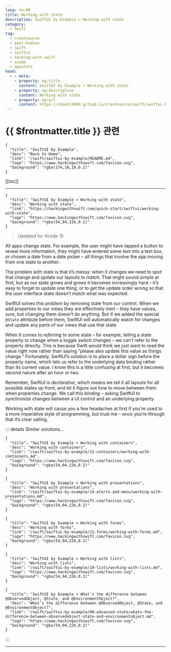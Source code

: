 ```yaml
---
lang: ko-KR
title: Working with state
description: SwiftUI by Example > Working with state
category:
  - Swift
tag: 
  - crashcourse
  - paul-hudson
  - swift
  - swiftui
  - hacking-with-swift
  - xcode
  - appstore
head:
  - - meta:
    - property: og:title
      content: SwiftUI by Example > Working with state
    - property: og:description
      content: Working with state
    - property: og:url
      content: https://chanhi2000.github.io/crashcourse/swift/swiftui-by-example/06-user-interface-controls/working-with-state.html
---
```


# {{ $frontmatter.title }} 관련

```component VPCard
{
  "title": "SwiftUI by Example",
  "desc": "Back to Home",
  "link": "/swift/swiftui-by-example/README.md",
  "logo": "https://www.hackingwithswift.com/favicon.svg",
  "background": "rgba(174,10,10,0.2)"
}
```

[[toc]]

---

```component VPCard
{
  "title": "SwiftUI by Example > Working with state",
  "desc": "Working with state",
  "link": "https://hackingwithswift.com/quick-start/swiftui/working-with-state",
  "logo": "https://www.hackingwithswift.com/favicon.svg",
  "background": "rgba(54,94,226,0.2)"
}
```

> Updated for Xcode 15

All apps change state. For example, the user might have tapped a button to reveal more information, they might have entered some text into a text box, or chosen a date from a date picker – all things that involve the app moving from one state to another.

The problem with state is that it’s messy: when it changes we need to spot that change and update our layouts to match. That might sound simple at first, but as our state grows and grows it becomes increasingly hard – it’s easy to forget to update one thing, or to get the update order wrong so that the user interface state doesn’t match what was expected.

SwiftUI solves this problem by removing state from our control. When we add properties to our views they are effectively inert – they have values, sure, but changing them doesn’t do anything. But if we added the special `@State` attribute before them, SwiftUI will automatically watch for changes and update any parts of our views that use that state.

When it comes to *referring* to some state – for example, telling a state property to change when a toggle switch changes – we can’t refer to the property directly. This is because Swift would think we just want to read the value right now rather than saying “please also update this value as things change.” Fortunately, SwiftUI’s solution is to place a dollar sign before the property name, which lets us refer to the underlying data binding rather than its current value. I know this is a little confusing at first, but it becomes second nature after an hour or two.

Remember, SwiftUI is *declarative*, which means we tell it all layouts for all possible states up front, and let it figure out how to move between them when properties change. We call this *binding* – asking SwiftUI to synchronize changes between a UI control and an underlying property.

Working with state will cause you a few headaches at first if you’re used to a more imperative style of programming, but trust me – once you’re through that it’s clear sailing.

::: details Similar solutions…

```component VPCard
{
  "title": "SwiftUI by Example > Working with containers",
  "desc": "Working with containers",
  "link": "/swift/swiftui-by-example/12-containers/working-with-containers.md",
  "logo": "https://www.hackingwithswift.com/favicon.svg",
  "background": "rgba(54,94,226,0.2)"
}
```

```component VPCard
{
  "title": "SwiftUI by Example > Working with presentations",
  "desc": "Working with presentations",
  "link": "/swift/swiftui-by-example/14-alerts-and-menu/working-with-presentations.md",
  "logo": "https://www.hackingwithswift.com/favicon.svg",
  "background": "rgba(54,94,226,0.2)"
}
```

```component VPCard
{
  "title": "SwiftUI by Example > Working with forms",
  "desc": "Working with forms",
  "link": "/swift/swiftui-by-example/11-forms/working-with-forms.md",
  "logo": "https://www.hackingwithswift.com/favicon.svg",
  "background": "rgba(54,94,226,0.2)"
}
```

```component VPCard
{
  "title": "SwiftUI by Example > Working with lists",
  "desc": "Working with lists",
  "link": "/swift/swiftui-by-example/10-lists/working-with-lists.md",
  "logo": "https://www.hackingwithswift.com/favicon.svg",
  "background": "rgba(54,94,226,0.2)"
}
```

```component VPCard
{
  "title": "SwiftUI by Example > What’s the difference between @ObservedObject, @State, and @EnvironmentObject?",
  "desc": "What’s the difference between @ObservedObject, @State, and @EnvironmentObject?",
  "link": "/swift/swiftui-by-example/09-advanced-state/whats-the-difference-between-observedobject-state-and-environmentobject.md",
  "logo": "https://www.hackingwithswift.com/favicon.svg",
  "background": "rgba(54,94,226,0.2)"
}
```

:::

---

<TagLinks />